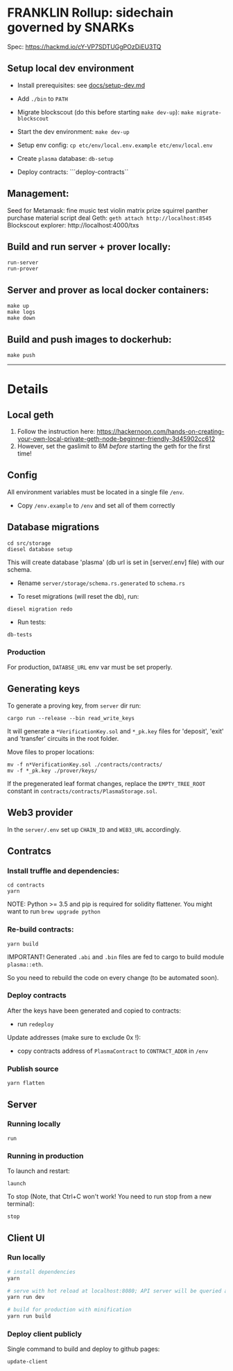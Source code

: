 # FRANKLIN Rollup: sidechain governed by SNARKs

Spec: https://hackmd.io/cY-VP7SDTUGgPOzDiEU3TQ

## Setup local dev environment

- Install prerequisites: see [docs/setup-dev.md](docs/setup-dev.md)
- Add `./bin` to `PATH`

- Migrate blockscout (do this before starting `make dev-up`):
```make migrate-blockscout```

- Start the dev environment:
```make dev-up```
- Setup env config:
```cp etc/env/local.env.example etc/env/local.env```
- Create `plasma` database:
```db-setup```
- Deploy contracts:
```deploy-contracts``

## Management:

Seed for Metamask: fine music test violin matrix prize squirrel panther purchase material script deal
Geth: ```geth attach http://localhost:8545```
Blockscout explorer: http://localhost:4000/txs

## Build and run server + prover locally:

```
run-server
run-prover
```

## Server and prover as local docker containers:

```
make up
make logs
make down
```

## Build and push images to dockerhub:

```
make push
```

---

# Details

## Local geth

1. Follow the instruction here: https://hackernoon.com/hands-on-creating-your-own-local-private-geth-node-beginner-friendly-3d45902cc612
2. However, set the gaslimit to 8M *before* starting the geth for the first time!

## Config

All environment variables must be located in a single file `/env`.

- Copy `/env.example` to `/env` and set all of them correctly

## Database migrations

```
cd src/storage
diesel database setup
```

This will create database 'plasma' (db url is set in [server/.env] file) with our schema.

- Rename `server/storage/schema.rs.generated` to `schema.rs`

- To reset migrations (will reset the db), run:

```diesel migration redo```

- Run tests:

```db-tests```

### Production

For production, `DATABSE_URL` env var must be set properly.

## Generating keys

To generate a proving key, from `server` dir run:

```
cargo run --release --bin read_write_keys
```

It will generate a `*VerificationKey.sol` and `*_pk.key` files for 'deposit', 'exit' and 'transfer' circuits in the root folder.

Move files to proper locations:

```shell
mv -f n*VerificationKey.sol ./contracts/contracts/
mv -f *_pk.key ./prover/keys/
```

If the pregenerated leaf format changes, replace the `EMPTY_TREE_ROOT` constant in `contracts/contracts/PlasmaStorage.sol`.

## Web3 provider

In the `server/.env` set up `CHAIN_ID` and `WEB3_URL` accordingly.

## Contratcs

### Install truffle and dependencies:

```
cd contracts
yarn
```

NOTE: Python >= 3.5 and pip is required for solidity flattener. You might want to run `brew upgrade python`

### Re-build contracts:

```
yarn build
```

IMPORTANT! Generated `.abi` and `.bin` files are fed to cargo to build module `plasma::eth`. 

So you need to rebuild the code on every change (to be automated soon).

### Deploy contracts

After the keys have been generated and copied to contracts:

- run `redeploy`

Update addresses (make sure to exclude 0x !):

- copy contracts address of `PlasmaContract` to `CONTRACT_ADDR` in `/env` 

### Publish source

```
yarn flatten
```

## Server

### Running locally

```shell
run
```

### Running in production

To launch and restart:

```shell
launch
```

To stop (Note, that Ctrl+C won't work! You need to run stop from a new terminal):

```shell
stop
```

## Client UI

### Run locally

``` bash
# install dependencies
yarn

# serve with hot reload at localhost:8080; API server will be queried at localhost:3000
yarn run dev

# build for production with minification
yarn run build
```

### Deploy client publicly

Single command to build and deploy to github pages:

```
update-client
```
